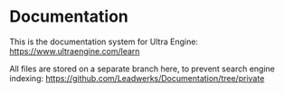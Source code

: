 # Documentation
This is the documentation system for Ultra Engine:
https://www.ultraengine.com/learn

All files are stored on a separate branch here, to prevent search engine indexing:
https://github.com/Leadwerks/Documentation/tree/private
